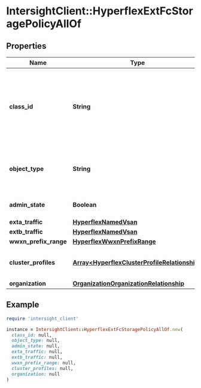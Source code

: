 # IntersightClient::HyperflexExtFcStoragePolicyAllOf

## Properties

| Name | Type | Description | Notes |
| ---- | ---- | ----------- | ----- |
| **class_id** | **String** | The fully-qualified name of the instantiated, concrete type. This property is used as a discriminator to identify the type of the payload when marshaling and unmarshaling data. | [default to &#39;hyperflex.ExtFcStoragePolicy&#39;] |
| **object_type** | **String** | The fully-qualified name of the instantiated, concrete type. The value should be the same as the &#39;ClassId&#39; property. | [default to &#39;hyperflex.ExtFcStoragePolicy&#39;] |
| **admin_state** | **Boolean** | Enables or disables external FC storage configuration. | [optional] |
| **exta_traffic** | [**HyperflexNamedVsan**](HyperflexNamedVsan.md) |  | [optional] |
| **extb_traffic** | [**HyperflexNamedVsan**](HyperflexNamedVsan.md) |  | [optional] |
| **wwxn_prefix_range** | [**HyperflexWwxnPrefixRange**](HyperflexWwxnPrefixRange.md) |  | [optional] |
| **cluster_profiles** | [**Array&lt;HyperflexClusterProfileRelationship&gt;**](HyperflexClusterProfileRelationship.md) | An array of relationships to hyperflexClusterProfile resources. | [optional] |
| **organization** | [**OrganizationOrganizationRelationship**](OrganizationOrganizationRelationship.md) |  | [optional] |

## Example

```ruby
require 'intersight_client'

instance = IntersightClient::HyperflexExtFcStoragePolicyAllOf.new(
  class_id: null,
  object_type: null,
  admin_state: null,
  exta_traffic: null,
  extb_traffic: null,
  wwxn_prefix_range: null,
  cluster_profiles: null,
  organization: null
)
```


